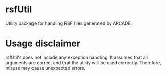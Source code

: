 # rsfUtil

Utility package for handling RSF files generated by ARCADE.

# Usage disclaimer

rsfUtil's does not include any exception handling. It assumes that all arguments are correct and that the utility will be used correctly. Therefore, misuse may cause unexpected errors.

